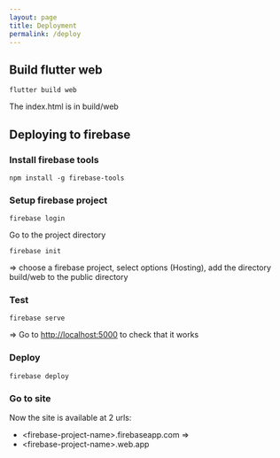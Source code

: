 ```yaml
---
layout: page
title: Deployment
permalink: /deploy
---
```

## Build flutter web

```
flutter build web
```

The index.html is in build/web

## Deploying to firebase

### Install firebase tools

```
npm install -g firebase-tools
```

### Setup firebase project

```
firebase login
```

Go to the project directory

```
firebase init
```

\=\> choose a firebase project, select options (Hosting), add the
directory build/web to the public directory

### Test

```
firebase serve
```

\=\> Go to <http://localhost:5000> to check that it works

### Deploy

```
firebase deploy
```

### Go to site

Now the site is available at 2 urls:

  - \<firebase-project-name>.firebaseapp.com =>
  - \<firebase-project-name>.web.app